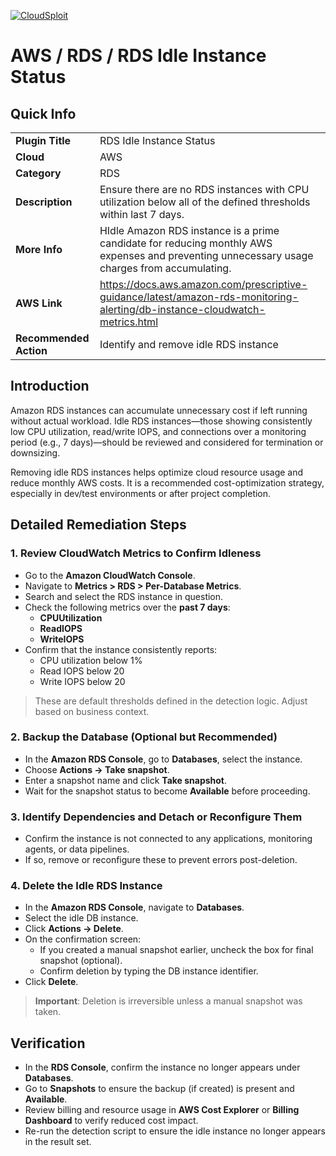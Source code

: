 [![CloudSploit](https://cloudsploit.com/img/logo-new-big-text-100.png "CloudSploit")](https://cloudsploit.com)

# AWS / RDS / RDS Idle Instance Status

## Quick Info

| | |
|-|-|
| **Plugin Title** | RDS Idle Instance Status |
| **Cloud** | AWS |
| **Category** | RDS |
| **Description** | Ensure there are no RDS instances with CPU utilization below all of the defined thresholds within last 7 days. |
| **More Info** | HIdle Amazon RDS instance is a prime candidate for reducing monthly AWS expenses and preventing unnecessary usage charges from accumulating. |
| **AWS Link** | https://docs.aws.amazon.com/prescriptive-guidance/latest/amazon-rds-monitoring-alerting/db-instance-cloudwatch-metrics.html |
| **Recommended Action** | Identify and remove idle RDS instance |


## Introduction

Amazon RDS instances can accumulate unnecessary cost if left running without actual workload. Idle RDS instances—those showing consistently low CPU utilization, read/write IOPS, and connections over a monitoring period (e.g., 7 days)—should be reviewed and considered for termination or downsizing.

Removing idle RDS instances helps optimize cloud resource usage and reduce monthly AWS costs. It is a recommended cost-optimization strategy, especially in dev/test environments or after project completion.


## Detailed Remediation Steps

### 1. Review CloudWatch Metrics to Confirm Idleness

- Go to the **Amazon CloudWatch Console**.
- Navigate to **Metrics > RDS > Per-Database Metrics**.
- Search and select the RDS instance in question.
- Check the following metrics over the **past 7 days**:
  - **CPUUtilization**
  - **ReadIOPS**
  - **WriteIOPS**
- Confirm that the instance consistently reports:
  - CPU utilization below 1%
  - Read IOPS below 20
  - Write IOPS below 20

> These are default thresholds defined in the detection logic. Adjust based on business context.

### 2. Backup the Database (Optional but Recommended)
- In the **Amazon RDS Console**, go to **Databases**, select the instance.
- Choose **Actions → Take snapshot**.
- Enter a snapshot name and click **Take snapshot**.
- Wait for the snapshot status to become **Available** before proceeding.

### 3. Identify Dependencies and Detach or Reconfigure Them
- Confirm the instance is not connected to any applications, monitoring agents, or data pipelines.
- If so, remove or reconfigure these to prevent errors post-deletion.

### 4. Delete the Idle RDS Instance
- In the **Amazon RDS Console**, navigate to **Databases**.
- Select the idle DB instance.
- Click **Actions → Delete**.
- On the confirmation screen:
  - If you created a manual snapshot earlier, uncheck the box for final snapshot (optional).
  - Confirm deletion by typing the DB instance identifier.
- Click **Delete**.

> **Important**: Deletion is irreversible unless a manual snapshot was taken.


## Verification

- In the **RDS Console**, confirm the instance no longer appears under **Databases**.
- Go to **Snapshots** to ensure the backup (if created) is present and **Available**.
- Review billing and resource usage in **AWS Cost Explorer** or **Billing Dashboard** to verify reduced cost impact.
- Re-run the detection script to ensure the idle instance no longer appears in the result set.
